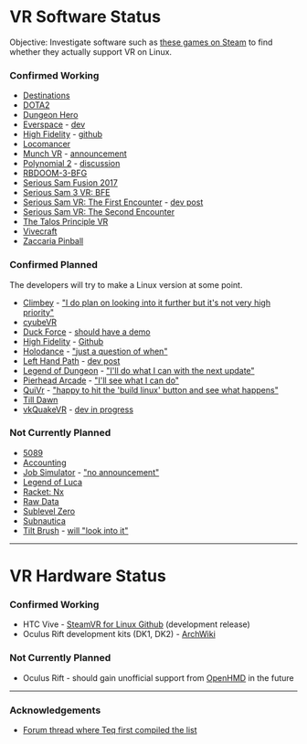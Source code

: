 # VR Software Status

Objective: Investigate software such as 
[these games on Steam](https://store.steampowered.com/search/?vrsupport=101&os=linux) 
to find whether they actually support VR on Linux.

### Confirmed Working

* [Destinations](https://store.steampowered.com/app/453170/)
* [DOTA2](https://store.steampowered.com/app/570/)
* [Dungeon Hero](https://store.steampowered.com/app/366810)
* [Everspace](https://store.steampowered.com/app/396750/EVERSPACE/) - 
  [dev](https://steamcommunity.com/app/396750/discussions/0/1290691308569316537/?ctp=7#c3223871682611119274)
* [High Fidelity](https://store.steampowered.com/app/390540/) - 
  [github](https://github.com/highfidelity/hifi/issues/10098#issuecomment-323548033)
* [Locomancer](https://store.steampowered.com/app/490250/)
* [Munch VR](https://store.steampowered.com/app/549000/) - 
  [announcement](https://steamcommunity.com/games/549000/announcements/detail/254855783331915882)
* [Polynomial 2](https://store.steampowered.com/app/379420/Polynomial_2__Universe_of_the_Music/) - 
  [discussion](https://steamcommunity.com/app/379420/discussions/0/135512305401923487/?tscn=1501357291#c1471966894875192367)
* [RBDOOM-3-BFG](https://github.com/Codes4Fun/RBDOOM-3-BFG)
* [Serious Sam Fusion 2017](http://store.steampowered.com/app/564310)
* [Serious Sam 3 VR: BFE](https://store.steampowered.com/app/567670/Serious_Sam_3_VR_BFE/)
* [Serious Sam VR: The First Encounter](https://store.steampowered.com/app/552450/) - 
  [dev post](https://steamcommunity.com/games/552450/announcements/detail/508182627702316801)
* [Serious Sam VR: The Second Encounter](https://store.steampowered.com/app/552460/) 
* [The Talos Principle VR](https://store.steampowered.com/app/552440/)
* [Vivecraft](http://www.vivecraft.org/)
* [Zaccaria Pinball](https://store.steampowered.com/app/444930/)


### Confirmed Planned

The developers will try to make a Linux version at some point.

* [Climbey](http://store.steampowered.com/app/520010) - 
  ["I do plan on looking into it further but it's not very high priority"](https://steamcommunity.com/app/520010/discussions/0/133257959063050510/)
* [cyubeVR](https://store.steampowered.com/app/619500/cyubeVR/)
* [Duck Force](http://store.steampowered.com/app/511690) - 
  [should have a demo](http://steamcommunity.com/app/511690/discussions/0/343785574533821511/?tscn=1488389901#c133258593383841944)
* [High Fidelity](http://store.steampowered.com/app/390540/) - 
  [Github](https://github.com/highfidelity/hifi/issues/10098)
* [Holodance](http://store.steampowered.com/app/422860/) - 
  ["just a question of when"](https://www.reddit.com/r/Vive/comments/5wb2u3/now_the_steamvr_is_in_beta_for_linux_will_game/de92pg7/)
* [Left Hand Path](http://store.steampowered.com/app/488760/LeftHand_Path/) - 
  [dev post](https://reddit.com/r/Vive/comments/7c1kmi/l/dpmwb4o/?context=3)
* [Legend of Dungeon](http://store.steampowered.com/app/238280) - 
  ["I'll do what I can with the next update"](https://steamcommunity.com/app/238280/discussions/0/135509823662970415/)
* [Pierhead Arcade](http://store.steampowered.com/app/435490) - 
  ["I'll see what I can do"](http://steamcommunity.com/app/435490/discussions/0/133258593403413970/?tscn=1489091768)
* [QuiVr](http://store.steampowered.com/app/489380) - 
  ["happy to hit the 'build linux' button and see what happens"](https://steamcommunity.com/app/489380/discussions/0/133258092240841267/?tscn=1487964739#c133258092241433588)
* [Till Dawn](http://isenmann.blogspot.de/2017/08/till-dawn-first-pre-alpha-version.html)
* [vkQuakeVR](https://github.com/felixrg/vkQuakeVR) - 
  [dev in progress](https://github.com/felixrg/vkQuakeVR/commit/4202aad566c63d07231aa7ff539056fc9d3d5852)

### Not Currently Planned

* [5089](http://steamcommunity.com/app/414510/discussions/0/458606877328345110/?tscn=1488516436)
* [Accounting](https://steamcommunity.com/app/518580/discussions/0/133258092241829803/)
* [Job Simulator](http://store.steampowered.com/app/448280) - 
  ["no announcement"](https://steamcommunity.com/app/448280/discussions/0/412449508293339269/#c135509823665930598)
* [Legend of Luca](http://steamcommunity.com/app/433600/discussions/0/135511027315876295/?tscn=1492031383)
* [Racket: Nx](https://steamcommunity.com/app/428080/discussions/0/133258593391051295/)
* [Raw Data](https://steamcommunity.com/app/436320/discussions/0/144513248274232587/?tscn=1488917004)
* [Sublevel Zero](http://steamcommunity.com/app/327880/discussions/0/412447613577448648/?tscn=1488620416)
* [Subnautica](http://steamcommunity.com/app/264710/discussions/0/490123938436996887/)
* [Tilt Brush](http://store.steampowered.com/app/327140/) - 
  [will "look into it"](https://www.phoronix.com/forums/forum/phoronix/latest-phoronix-articles/934616-trying-the-steamvr-beta-on-linux-feels-more-like-an-early-alpha)

----

# VR Hardware Status

### Confirmed Working

* HTC Vive - 
  [SteamVR for Linux Github](https://github.com/ValveSoftware/SteamVR-for-Linux)
  (development release)
* Oculus Rift development kits (DK1, DK2) - 
  [ArchWiki](https://wiki.archlinux.org/index.php/Oculus_Rift)

### Not Currently Planned

* Oculus Rift - should gain unofficial support from 
  [OpenHMD](http://www.openhmd.net/) in the future

----
 
### Acknowledgements
 
* [Forum thread where Teq first compiled the list](https://steamcommunity.com/app/250820/discussions/5/133257959064016658/)
